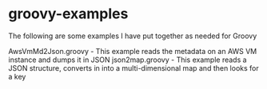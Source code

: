 # groovy-examples

The following are some examples I have put together as needed for Groovy 

AwsVmMd2Json.groovy - This example reads the metadata on an AWS VM instance and dumps it in JSON
json2map.groovy - This example reads a JSON structure, converts in into a multi-dimensional map and then looks for a key

